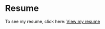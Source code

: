 # Resume
To see my resume, click here: [View my resume](https://drive.google.com/file/d/1OPG_kacXuQwT4UlSwLlVT7OIBrwDZmiJ/view?usp=sharing)
